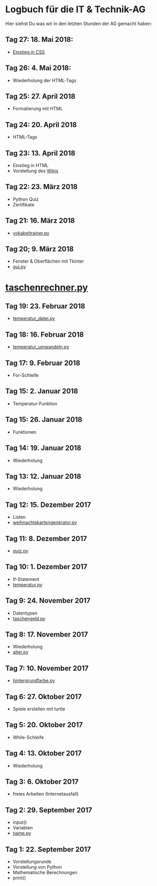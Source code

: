 
# Logbuch für die IT & Technik-AG
Hier siehst Du was wir in den letzten Stunden der AG gemacht haben:

## Tag 27: 18. Mai 2018:
- [Einstieg in CSS](https://it-moerike.github.io/wiki/website.html#einstieg-in-css)

## Tag 26: 4. Mai 2018:
- Wiederholung der HTML-Tags

## Tag 25: 27. April 2018
- Formatierung mit HTML

## Tag 24: 20. April 2018
- HTML-Tags

## Tag 23: 13. April 2018
- Einstieg in HTML
- Vorstellung des [Wikis](https://it-moerike.github.io/wiki/website.html)

## Tag 22: 23. März 2018
- Python Quiz
- Zertifikate

## Tag 21: 16. März 2018
- [vokabeltrainer.py](https://github.com/it-moerike/python/blob/master/vokabeltrainer.py)

## Tag 20; 9. März 2018
- Fenster & Oberflächen mit Tkinter
- [gui.py](https://github.com/it-moerike/python/blob/master/gui.py)
# [taschenrechner.py](https://github.com/it-moerike/python/blob/master/vokabeltrainer.py)

## Tag 19: 23. Februar 2018
- [temperatur_datei.py](https://github.com/it-moerike/python/blob/master/temperatur_datei.py)

## Tag 18: 16. Februar 2018
- [temperatur_umwandeln.py](https://github.com/it-moerike/python/blob/master/temperatur_umwandeln.py)

## Tag 17: 9. Februar 2018
- For-Schleife

## Tag 15: 2. Januar 2018
- Temperatur-Funktion

## Tag 15: 26. Januar 2018
- Funktionen

## Tag 14: 19. Januar 2018
- Wiederholung

## Tag 13: 12. Januar 2018
- Wiederholung

## Tag 12: 15. Dezember 2017
- Listen
- [weihnachtskartengenerator.py](https://github.com/it-moerike/python/blob/master/weihnachtskartengenerator.py)

## Tag 11: 8. Dezember 2017
- [quiz.py](https://github.com/it-moerike/python/blob/master/quiz.py)

## Tag 10: 1. Dezember 2017
- If-Statement
- [temperatur.py](https://github.com/it-moerike/python/blob/master/temperatur.py)

## Tag 9: 24. November 2017
- Datentypen
- [taschengeld.py](https://github.com/it-moerike/python/blob/master/taschengeld.py)

## Tag 8: 17. November 2017
- Wiederholung
- [alter.py](https://github.com/it-moerike/python/blob/master/alter.py)

## Tag 7: 10. November 2017
- [hintergrundfarbe.py](https://github.com/it-moerike/python/blob/master/hintergrundfarbe.py)

## Tag 6: 27. Oktober 2017
- Spiele erstellen mit turtle

## Tag 5: 20. Oktober 2017
- While-Schleife

## Tag 4: 13. Oktober 2017
- Wiederholung

## Tag 3: 6. Oktober 2017
- freies Arbeiten (Internetausfall)

## Tag 2: 29. September 2017
- input()
- Variablen
- [name.py](https://github.com/it-moerike/python/blob/master/name.py)

## Tag 1: 22. September 2017
- Vorstellungsrunde
- Vorstellung von Python
- Mathematische Berechnungen
- print()
